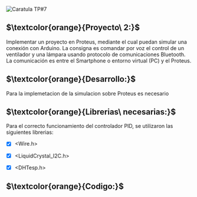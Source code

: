 ![Caratula TP#7](https://github.com/ISPC-TST-ARQUITECTURA-Y-CONECTIVIDAD/tarea7-grupo-7/assets/46485082/ef208664-d962-488d-acc4-f42271037bd4)
##

## $\textcolor{orange}{Proyecto\ 2:}$

Implementar un proyecto en Proteus, mediante el cual puedan
simular una conexión con Arduino. La consigna es comandar por voz el
control de un ventilador y una lámpara usando protocolo de
comunicaciones Bluetooth. La comunicación es entre el Smartphone o
entorno virtual (PC) y el Proteus.

##

## $\textcolor{orange}{Desarrollo:}$

Para la implemetacion de la simulacion sobre Proteus es necesario 



## $\textcolor{orange}{Librerias\ necesarias:}$

Para el correcto funcionamiento del controlador PID, se utilizaron las siguientes librerias:

- [x] <Wire.h>
- [x] <LiquidCrystal_I2C.h>
- [x] <DHTesp.h>





## $\textcolor{orange}{Codigo:}$

